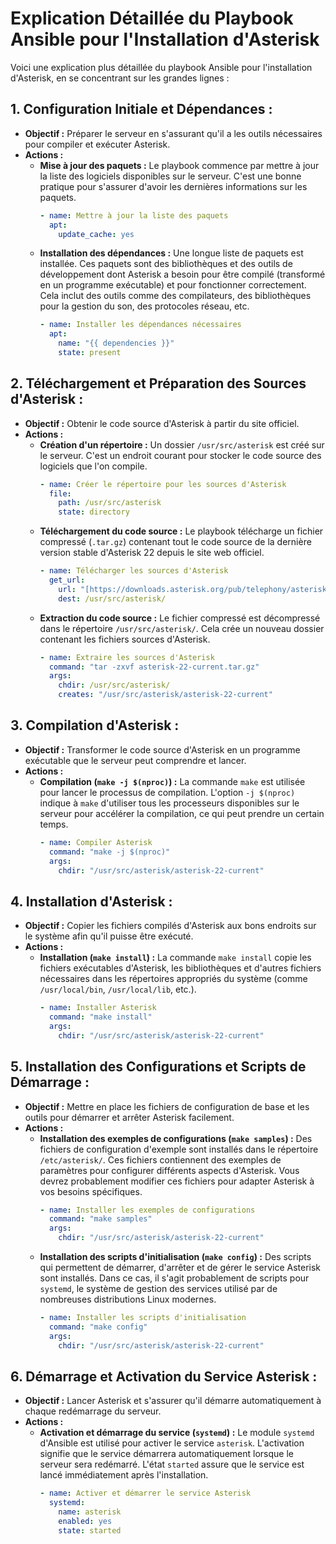# Explication Détaillée du Playbook Ansible pour l'Installation d'Asterisk

Voici une explication plus détaillée du playbook Ansible pour l'installation d'Asterisk, en se concentrant sur les grandes lignes :

## 1. Configuration Initiale et Dépendances :

* **Objectif :** Préparer le serveur en s'assurant qu'il a les outils nécessaires pour compiler et exécuter Asterisk.
* **Actions :**
    * **Mise à jour des paquets :** Le playbook commence par mettre à jour la liste des logiciels disponibles sur le serveur. C'est une bonne pratique pour s'assurer d'avoir les dernières informations sur les paquets.
        ```yaml
        - name: Mettre à jour la liste des paquets
          apt:
            update_cache: yes
        ```
    * **Installation des dépendances :** Une longue liste de paquets est installée. Ces paquets sont des bibliothèques et des outils de développement dont Asterisk a besoin pour être compilé (transformé en un programme exécutable) et pour fonctionner correctement. Cela inclut des outils comme des compilateurs, des bibliothèques pour la gestion du son, des protocoles réseau, etc.
        ```yaml
        - name: Installer les dépendances nécessaires
          apt:
            name: "{{ dependencies }}"
            state: present
        ```

## 2. Téléchargement et Préparation des Sources d'Asterisk :

* **Objectif :** Obtenir le code source d'Asterisk à partir du site officiel.
* **Actions :**
    * **Création d'un répertoire :** Un dossier `/usr/src/asterisk` est créé sur le serveur. C'est un endroit courant pour stocker le code source des logiciels que l'on compile.
        ```yaml
        - name: Créer le répertoire pour les sources d'Asterisk
          file:
            path: /usr/src/asterisk
            state: directory
        ```
    * **Téléchargement du code source :** Le playbook télécharge un fichier compressé (`.tar.gz`) contenant tout le code source de la dernière version stable d'Asterisk 22 depuis le site web officiel.
        ```yaml
        - name: Télécharger les sources d'Asterisk
          get_url:
            url: "[https://downloads.asterisk.org/pub/telephony/asterisk/asterisk-22-current.tar.gz](https://downloads.asterisk.org/pub/telephony/asterisk/asterisk-22-current.tar.gz)"
            dest: /usr/src/asterisk/
        ```
    * **Extraction du code source :** Le fichier compressé est décompressé dans le répertoire `/usr/src/asterisk/`. Cela crée un nouveau dossier contenant les fichiers sources d'Asterisk.
        ```yaml
        - name: Extraire les sources d'Asterisk
          command: "tar -zxvf asterisk-22-current.tar.gz"
          args:
            chdir: /usr/src/asterisk/
            creates: "/usr/src/asterisk/asterisk-22-current"
        ```

## 3. Compilation d'Asterisk :

* **Objectif :** Transformer le code source d'Asterisk en un programme exécutable que le serveur peut comprendre et lancer.
* **Actions :**
    * **Compilation (`make -j $(nproc)`) :** La commande `make` est utilisée pour lancer le processus de compilation. L'option `-j $(nproc)` indique à `make` d'utiliser tous les processeurs disponibles sur le serveur pour accélérer la compilation, ce qui peut prendre un certain temps.
        ```yaml
        - name: Compiler Asterisk
          command: "make -j $(nproc)"
          args:
            chdir: "/usr/src/asterisk/asterisk-22-current"
        ```

## 4. Installation d'Asterisk :

* **Objectif :** Copier les fichiers compilés d'Asterisk aux bons endroits sur le système afin qu'il puisse être exécuté.
* **Actions :**
    * **Installation (`make install`) :** La commande `make install` copie les fichiers exécutables d'Asterisk, les bibliothèques et d'autres fichiers nécessaires dans les répertoires appropriés du système (comme `/usr/local/bin`, `/usr/local/lib`, etc.).
        ```yaml
        - name: Installer Asterisk
          command: "make install"
          args:
            chdir: "/usr/src/asterisk/asterisk-22-current"
        ```

## 5. Installation des Configurations et Scripts de Démarrage :

* **Objectif :** Mettre en place les fichiers de configuration de base et les outils pour démarrer et arrêter Asterisk facilement.
* **Actions :**
    * **Installation des exemples de configurations (`make samples`) :** Des fichiers de configuration d'exemple sont installés dans le répertoire `/etc/asterisk/`. Ces fichiers contiennent des exemples de paramètres pour configurer différents aspects d'Asterisk. Vous devrez probablement modifier ces fichiers pour adapter Asterisk à vos besoins spécifiques.
        ```yaml
        - name: Installer les exemples de configurations
          command: "make samples"
          args:
            chdir: "/usr/src/asterisk/asterisk-22-current"
        ```
    * **Installation des scripts d'initialisation (`make config`) :** Des scripts qui permettent de démarrer, d'arrêter et de gérer le service Asterisk sont installés. Dans ce cas, il s'agit probablement de scripts pour `systemd`, le système de gestion des services utilisé par de nombreuses distributions Linux modernes.
        ```yaml
        - name: Installer les scripts d'initialisation
          command: "make config"
          args:
            chdir: "/usr/src/asterisk/asterisk-22-current"
        ```

## 6. Démarrage et Activation du Service Asterisk :

* **Objectif :** Lancer Asterisk et s'assurer qu'il démarre automatiquement à chaque redémarrage du serveur.
* **Actions :**
    * **Activation et démarrage du service (`systemd`) :** Le module `systemd` d'Ansible est utilisé pour activer le service `asterisk`. L'activation signifie que le service démarrera automatiquement lorsque le serveur sera redémarré. L'état `started` assure que le service est lancé immédiatement après l'installation.
        ```yaml
        - name: Activer et démarrer le service Asterisk
          systemd:
            name: asterisk
            enabled: yes
            state: started
        ```
